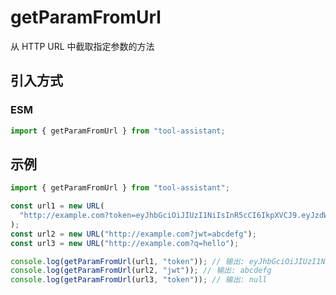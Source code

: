 # getParamFromUrl

从 HTTP URL 中截取指定参数的方法

## 引入方式

<!-- ### CJS

```javascript
const { getParamFromUrl } = require("tool-assistant");
``` -->

### ESM

```javascript
import { getParamFromUrl } from "tool-assistant;
```

## 示例

```javascript
import { getParamFromUrl } from "tool-assistant";

const url1 = new URL(
  "http://example.com?token=eyJhbGciOiJIUzI1NiIsInR5cCI6IkpXVCJ9.eyJzdWIiOiIxMjM0NTY3ODkwIiwibmFtZSI6IkpvaG4gRG9lIiwiaWF0IjoxNTE2MjM5MDIyfQ.SflKxwRJSMeKKF2QT4fwpMeJf36POk6yJV_adQssw5c"
);
const url2 = new URL("http://example.com?jwt=abcdefg");
const url3 = new URL("http://example.com?q=hello");

console.log(getParamFromUrl(url1, "token")); // 输出: eyJhbGciOiJIUzI1NiIsInR5cCI6IkpXVCJ9.eyJzdWIiOiIxMjM0NTY3ODkwIiwibmFtZSI6IkpvaG4gRG9lIiwiaWF0IjoxNTE2MjM5MDIyfQ.SflKxwRJSMeKKF2QT4fwpMeJf36POk6yJV_adQssw5c
console.log(getParamFromUrl(url2, "jwt")); // 输出: abcdefg
console.log(getParamFromUrl(url3, "token")); // 输出: null
```

